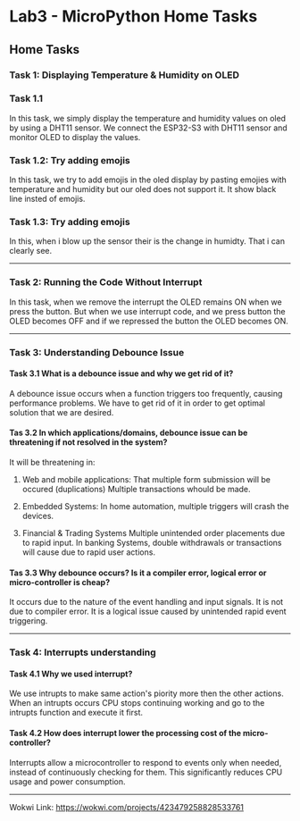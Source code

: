 # Lab3 - MicroPython Home Tasks

## Home Tasks

###  Task 1: Displaying Temperature & Humidity on OLED
###  Task 1.1
In this task, we simply display the temperature and humidity values on oled by using a DHT11 sensor. We connect the ESP32-S3 with DHT11 sensor and monitor OLED to display the values. 

###  Task 1.2: Try adding emojis
In this task, we try to add emojis in the oled display by pasting emojies with temperature and humidity but our oled does not support it. It show black line insted of emojis.

###  Task 1.3: Try adding emojis
In this, when i blow up the sensor their is the change in humidty. That i can clearly see.

---

### Task 2: Running the Code Without Interrupt 
In this task, when we remove the interrupt the OLED remains ON when we press the button. But when we use interrupt code, and we press button the OLED becomes OFF and if we repressed the button the OLED becomes ON.

---

### Task 3: Understanding Debounce Issue
#### Task 3.1 What is a debounce issue and why we get rid of it? 
A debounce issue occurs when a function triggers too frequently, causing performance problems. We have to get rid of it in order to get optimal solution that we are desired.

#### Tas 3.2 In which applications/domains, debounce issue can be threatening if not resolved in the system?
It will be threatening in:

1. Web and mobile applications: 
That multiple form submission will be occured (duplications)
Multiple transactions whould be made.

2. Embedded Systems:
In home automation, multiple triggers will crash the devices.

3. Financial & Trading Systems
Multiple unintended order placements due to rapid input.
In banking Systems, double withdrawals or transactions will cause due to rapid user actions.

#### Tas 3.3  Why debounce occurs? Is it a compiler error, logical error or micro-controller is cheap?
It occurs due to the nature of the event handling and input signals. It is not due to compiler error. It is a logical issue caused by unintended rapid event triggering.

---

### Task 4: Interrupts understanding
#### Task 4.1 Why we used interrupt?
We use intrupts to make same action's piority more then the other actions. When an intrupts occurs CPU stops continuing working and go to the intrupts function and execute it first.

#### Task 4.2 How does interrupt lower the processing cost of the micro-controller?
Interrupts allow a microcontroller to respond to events only when needed, instead of continuously checking for them. This significantly reduces CPU usage and power consumption.

---

Wokwi Link:
https://wokwi.com/projects/423479258828533761